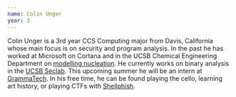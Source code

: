 ```yaml
---
name: Colin Unger
year: 3
---
```


Colin Unger is a 3rd year CCS Computing major from Davis, California whose main
focus is on security and program analysis. In the past he has worked at
Microsoft on Cortana and in the UCSB Chemical Engineering Department on
[modelling nucleation](https://engineering.ucsb.edu/~baronp/). He currently
works on binary analysis in the [UCSB Seclab](https://seclab.cs.ucsb.edu/).
This upcoming summer he will be an intern at
[GrammaTech](https://www.grammatech.com/).  In his free time, he can be found
playing the cello, learning art history, or playing CTFs with
[Shellphish](http://www.shellphish.net).
